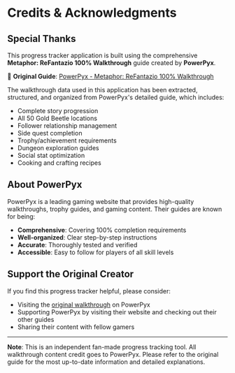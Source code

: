 # Credits & Acknowledgments

## Special Thanks

This progress tracker application is built using the comprehensive **Metaphor: ReFantazio 100% Walkthrough** guide created by **PowerPyx**.

🌟 **Original Guide**: [PowerPyx - Metaphor: ReFantazio 100% Walkthrough](https://www.powerpyx.com/metaphor-refantazio-100-walkthrough/)

The walkthrough data used in this application has been extracted, structured, and organized from PowerPyx's detailed guide, which includes:

- Complete story progression
- All 50 Gold Beetle locations
- Follower relationship management
- Side quest completion
- Trophy/achievement requirements
- Dungeon exploration guides
- Social stat optimization
- Cooking and crafting recipes

## About PowerPyx

PowerPyx is a leading gaming website that provides high-quality walkthroughs, trophy guides, and gaming content. Their guides are known for being:

- **Comprehensive**: Covering 100% completion requirements
- **Well-organized**: Clear step-by-step instructions
- **Accurate**: Thoroughly tested and verified
- **Accessible**: Easy to follow for players of all skill levels

## Support the Original Creator

If you find this progress tracker helpful, please consider:

- Visiting the [original walkthrough](https://www.powerpyx.com/metaphor-refantazio-100-walkthrough/) on PowerPyx
- Supporting PowerPyx by visiting their website and checking out their other guides
- Sharing their content with fellow gamers

---

**Note**: This is an independent fan-made progress tracking tool. All walkthrough content credit goes to PowerPyx. Please refer to the original guide for the most up-to-date information and detailed explanations.
